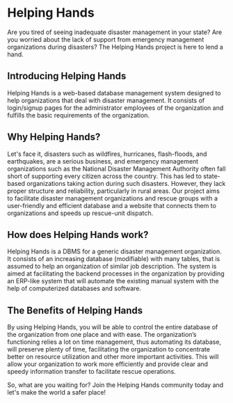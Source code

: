 # Helping Hands

Are you tired of seeing inadequate disaster management in your state? Are you worried about the lack of support from emergency management organizations during disasters? The Helping Hands project is here to lend a hand.

## Introducing Helping Hands
Helping Hands is a web-based database management system designed to help organizations that deal with disaster management. It consists of login/signup pages for the administrator employees of the organization and fulfills the basic requirements of the organization.

## Why Helping Hands?
Let's face it, disasters such as wildfires, hurricanes, flash-floods, and earthquakes, are a serious business, and emergency management organizations such as the National Disaster Management Authority often fall short of supporting every citizen across the country. This has led to state-based organizations taking action during such disasters. However, they lack proper structure and reliability, particularly in rural areas. Our project aims to facilitate disaster management organizations and rescue groups with a user-friendly and efficient database and a website that connects them to organizations and speeds up rescue-unit dispatch. 

## How does Helping Hands work?
Helping Hands is a DBMS for a generic disaster management organization. It consists of an increasing database (modifiable) with many tables, that is assumed to help an organization of similar job description. The system is aimed at facilitating the backend processes in the organization by providing an ERP-like system that will automate the existing manual system with the help of computerized databases and software.

## The Benefits of Helping Hands
By using Helping Hands, you will be able to control the entire database of the organization from one place and with ease. The organization’s functioning relies a lot on time management, thus automating its database, will preserve plenty of time, facilitating the organization to concentrate better on resource utilization and other more important activities. This will allow your organization to work more efficiently and provide clear and speedy information transfer to facilitate rescue operations.

So, what are you waiting for? Join the Helping Hands community today and let's make the world a safer place!
